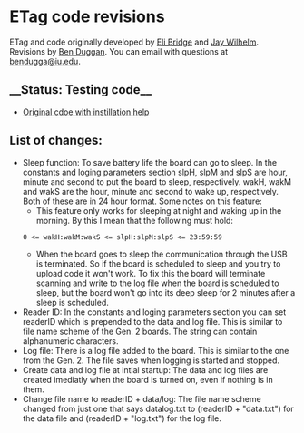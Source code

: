 # ETag code revisions
ETag and code originally developed by [Eli Bridge](https://github.com/Eli-S-Bridge) and [Jay Wilhelm](https://github.com/jaywilhelm).
Revisions by [Ben Duggan](https://github.com/BenSDuggan).  You can email with questions at [bendugga@iu.edu](mailto:bendugga@iu.edu).

## **__Status: Testing code**__

* [Original cdoe with instillation help](https://github.com/Eli-S-Bridge/ETAG_4095_Apr2018)

## List of changes:
* Sleep function: To save battery life the board can go to sleep.  In the constants and loging parameters section slpH, slpM and slpS are hour, minute and second to put the board to sleep, respectively.  wakH, wakM and wakS are the hour, minute and second to wake up, respectively.  Both of these are in 24 hour format.  Some notes on this feature:
    * This feature only works for sleeping at night and waking up in the morning.  By this I mean that the following must hold: 
    ```
    0 <= wakH:wakM:wakS <= slpH:slpM:slpS <= 23:59:59
    ```
    * When the board goes to sleep the communication through the USB is terminated.  So if the board is scheduled to sleep and you try to upload code it won't work.  To fix this the board will terminate scanning and write to the log file when the board is scheduled to sleep, but the board won't go into its deep sleep for 2 minutes after a sleep is scheduled.
* Reader ID: In the constants and loging parameters section you can set readerID which is prepended to the data and log file.  This is similar to file name scheme of the Gen. 2 boards.  The string can contain alphanumeric characters.
* Log file: There is a log file added to the board.  This is similar to the one from the Gen. 2.  The file saves when logging is started and stopped.
* Create data and log file at intial startup:  The data and log files are created imediatly when the board is turned on, even if nothing is in them.
* Change file name to readerID + data/log: The file name scheme changed from just one that says datalog.txt to (readerID + "data.txt") for the data file and (readerID + "log.txt") for the log file.
